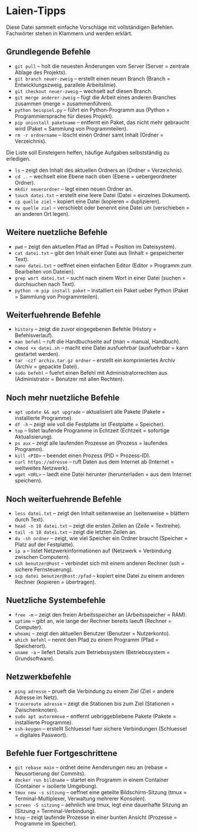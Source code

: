 # Laien-Tipps

Diese Datei sammelt einfache Vorschläge mit vollständigen Befehlen. Fachwörter stehen in Klammern und werden erklärt.

## Grundlegende Befehle

- `git pull` – holt die neuesten Änderungen vom Server (Server = zentrale Ablage des Projekts).
- `git branch neuer-zweig` – erstellt einen neuen Branch (Branch = Entwicklungszweig, parallele Arbeitslinie).
- `git checkout neuer-zweig` – wechselt auf diesen Branch.
- `git merge anderer-zweig` – fügt die Arbeit eines anderen Branches zusammen (merge = zusammenführen).
- `python beispiel.py` – führt ein Python-Programm aus (Python = Programmiersprache für dieses Projekt).
- `pip uninstall paketname` – entfernt ein Paket, das nicht mehr gebraucht wird (Paket = Sammlung von Programmteilen).
- `rm -r ordnername` – löscht einen Ordner samt Inhalt (Ordner = Verzeichnis).

Die Liste soll Einsteigern helfen, häufige Aufgaben selbstständig zu erledigen.
- `ls` – zeigt den Inhalt des aktuellen Ordners an (Ordner = Verzeichnis).
- `cd ..` – wechselt eine Ebene nach oben (Ebene = uebergeordneter Ordner).
- `mkdir neuerordner` – legt einen neuen Ordner an.
- `touch datei.txt` – erstellt eine leere Datei (Datei = einzelnes Dokument).
- `cp quelle ziel` – kopiert eine Datei (kopieren = duplizieren).
- `mv quelle ziel` – verschiebt oder benennt eine Datei um (verschieben = an anderen Ort legen).

## Weitere nuetzliche Befehle

- `pwd` – zeigt den aktuellen Pfad an (Pfad = Position im Dateisystem).
- `cat datei.txt` – gibt den Inhalt einer Datei aus (Inhalt = gespeicherter Text).
- `nano datei.txt` – oeffnet einen einfachen Editor (Editor = Programm zum Bearbeiten von Dateien).
- `grep wort datei.txt` – sucht nach einem Wort in einer Datei (suchen = durchsuchen nach Text).
- `python -m pip install paket` – installiert ein Paket ueber Python (Paket = Sammlung von Programmteilen).

## Weiterfuehrende Befehle

- `history` – zeigt die zuvor eingegebenen Befehle (History = Befehlsverlauf).
- `man befehl` – ruft die Handbuchseite auf (man = manual, Handbuch).
- `chmod +x datei.sh` – macht eine Datei ausfuehrbar (ausfuehrbar = kann gestartet werden).
- `tar -czf archiv.tar.gz ordner` – erstellt ein komprimiertes Archiv (Archiv = gepackte Datei).
- `sudo befehl` – fuehrt einen Befehl mit Administratorrechten aus (Administrator = Benutzer mit allen Rechten).

## Noch mehr nuetzliche Befehle

- `apt update && apt upgrade` – aktualisiert alle Pakete (Pakete = installierte Programme).
- `df -h` – zeigt wie voll die Festplatte ist (Festplatte = Speicher).
- `top` – listet laufende Programme in Echtzeit (Echtzeit = sofortige Aktualisierung).
- `ps aux` – zeigt alle laufenden Prozesse an (Prozess = laufendes Programm).
- `kill <PID>` – beendet einen Prozess (PID = Prozess-ID).
- `curl https://adresse` – ruft Daten aus dem Internet ab (Internet = weltweites Netzwerk).
- `wget <URL>` – laedt eine Datei herunter (herunterladen = aus dem Internet speichern).

## Noch weiterfuehrende Befehle

- `less datei.txt` – zeigt den Inhalt seitenweise an (seitenweise = blättern durch Text).
- `head -n 10 datei.txt` – zeigt die ersten Zeilen an (Zeile = Textreihe).
- `tail -n 10 datei.txt` – zeigt die letzten Zeilen an.
- `du -sh ordner` – zeigt, wie viel Speicher ein Ordner braucht (Speicher = Platz auf der Festplatte).
- `ip a` – listet Netzwerkinformationen auf (Netzwerk = Verbindung zwischen Computern).
- `ssh benutzer@host` – verbindet sich mit einem anderen Rechner (ssh = sichere Fernsteuerung).
- `scp datei benutzer@host:/pfad` – kopiert eine Datei zu einem anderen Rechner (kopieren = übertragen).

## Nuetzliche Systembefehle

- `free -m` – zeigt den freien Arbeitsspeicher an (Arbeitsspeicher = RAM).
- `uptime` – gibt an, wie lange der Rechner bereits laeuft (Rechner = Computer).
- `whoami` – zeigt den aktuellen Benutzer (Benutzer = Nutzerkonto).
- `which befehl` – nennt den Pfad zu einem Programm (Pfad = Speicherort).
- `uname -a` – liefert Details zum Betriebssystem (Betriebssystem = Grundsoftware).

## Netzwerkbefehle

- `ping adresse` – prueft die Verbindung zu einem Ziel (Ziel = andere Adresse im Netz).
- `traceroute adresse` – zeigt die Stationen bis zum Ziel (Stationen = Zwischenknoten).
- `sudo apt autoremove` – entfernt uebriggebliebene Pakete (Pakete = installierte Programme).
- `ssh-keygen` – erstellt Schluessel fuer sichere Verbindungen (Schluessel = digitales Passwort).

## Befehle fuer Fortgeschrittene

- `git rebase main` – ordnet deine Aenderungen neu an (rebase = Neusortierung der Commits).
- `docker run bildname` – startet ein Programm in einem Container (Container = isolierte Umgebung).
- `tmux new -s sitzung` – oeffnet eine geteilte Bildschirm-Sitzung (tmux = Terminal-Multiplexer, Verwaltung mehrerer Konsolen).
- `screen -S sitzung` – aehnlich wie tmux, legt eine dauerhafte Sitzung an (Sitzung = Terminal-Verbindung).
- `htop` – zeigt laufende Prozesse in einer bunten Ansicht (Prozesse = Programme im Speicher).
